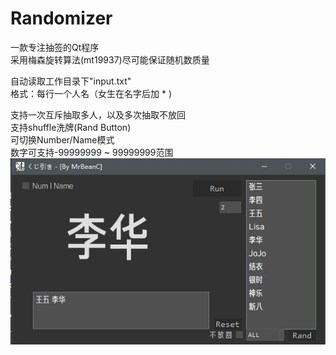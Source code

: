 # Randomizer
一款专注抽签的Qt程序  
采用梅森旋转算法(mt19937)尽可能保证随机数质量  

自动读取工作目录下"input.txt"  
格式：每行一个人名（女生在名字后加 * )  

支持一次互斥抽取多人，以及多次抽取不放回  
支持shuffle洗牌(Rand Button)  
可切换Number/Name模式  
数字可支持-99999999 ~ 99999999范围  
![image](https://github.com/MrBeanCpp/Randomizer/blob/main/images/show.jpg)
